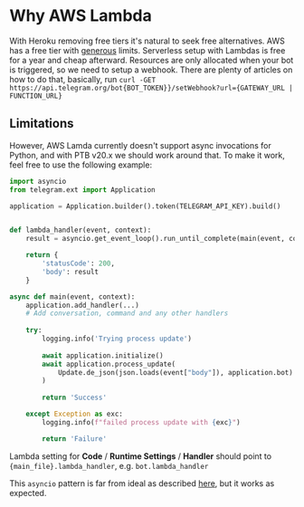 # Why AWS Lambda

With Heroku removing free tiers it's natural to seek free alternatives. AWS has a free tier with [generous](https://aws.amazon.com/free/) limits. Serverless setup with Lambdas is free for a year and cheap afterward. Resources are only allocated when your bot is triggered, so we need to setup a webhook. There are plenty of articles on how to do that, basically, run `curl -GET https://api.telegram.org/bot{BOT_TOKEN}}/setWebhook?url={GATEWAY_URL | FUNCTION_URL}`

## Limitations

However, AWS Lamda currently doesn't support async invocations for Python, and with PTB v20.x we should work around that. To make it work, feel free to use the following example:

```python
import asyncio
from telegram.ext import Application

application = Application.builder().token(TELEGRAM_API_KEY).build()


def lambda_handler(event, context):
    result = asyncio.get_event_loop().run_until_complete(main(event, context))

    return {
        'statusCode': 200,
        'body': result
    }

async def main(event, context):
    application.add_handler(...)
    # Add conversation, command and any other handlers
    
    try:
        logging.info('Trying process update')
    
        await application.initialize()
        await application.process_update(
            Update.de_json(json.loads(event["body"]), application.bot)
        )
    
        return 'Success'

    except Exception as exc:
        logging.info(f"failed process update with {exc}")

        return 'Failure'
```

Lambda setting for **Code** / **Runtime Settings** / **Handler** should point to `{main_file}.lambda_handler`, e.g. `bot.lambda_handler`

This `asyncio` pattern is far from ideal as described [here](https://stackoverflow.com/questions/60455830/can-you-have-an-async-handler-in-lambda-python-3-6), but it works as expected.